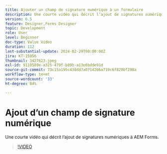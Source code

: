 ```yaml
---
title: Ajouter un champ de signature numérique à un formulaire
description: Une courte vidéo qui décrit l’ajout de signatures numériques à un formulaire AEM.
version: 6.5
feature: Designer,Forms Designer
topic: Development
role: User
level: Beginner
doc-type: Value Video
duration: 112
last-substantial-update: 2024-02-29T00:00:00Z
jira: KT-15056
thumbnail: 3427623.jpeg
exl-id: 9110589e-a325-479f-b89b-a13e6bdde91d
source-git-commit: 73c15a195c438dd7a07142bba719c6f820bf298a
workflow-type: tm+mt
source-wordcount: '33'
ht-degree: 84%

---
```


# Ajout d’un champ de signature numérique

Une courte vidéo qui décrit l’ajout de signatures numériques à AEM Forms.

>[!VIDEO](https://video.tv.adobe.com/v/3427623/?learn=on)

